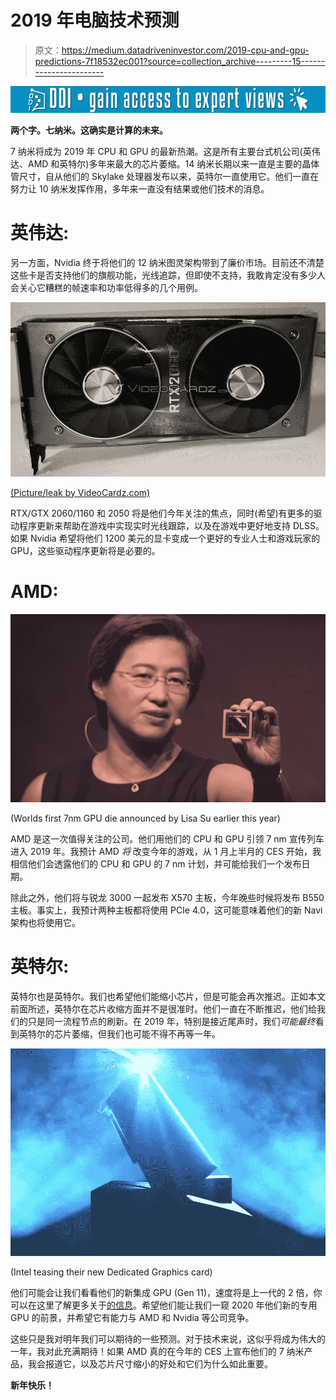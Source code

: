 # 2019 年电脑技术预测

> 原文：<https://medium.datadriveninvestor.com/2019-cpu-and-gpu-predictions-7f18532ec001?source=collection_archive---------15----------------------->

[![](img/be6e44c8a15c3f5d56e8e923952505e1.png)](http://www.track.datadriveninvestor.com/1B9E)

**两个字。七纳米。这确实是计算的未来。**

7 纳米将成为 2019 年 CPU 和 GPU 的最新热潮。这是所有主要台式机公司(英伟达、AMD 和英特尔)多年来最大的芯片萎缩。14 纳米长期以来一直是主要的晶体管尺寸，自从他们的 Skylake 处理器发布以来，英特尔一直使用它。他们一直在努力让 10 纳米发挥作用，多年来一直没有结果或他们技术的消息。

# 英伟达:

另一方面，Nvidia 终于将他们的 12 纳米图灵架构带到了廉价市场。目前还不清楚这些卡是否支持他们的旗舰功能，光线追踪，但即使不支持，我敢肯定没有多少人会关心它糟糕的帧速率和功率低得多的几个用例。

![](img/35c7eb4365e4b3c7ae9318753bbf4ef7.png)

[(Picture/leak by VideoCardz.com)](https://wccftech.com/nvidia-geforce-rtx-2060-and-gtx-1160-pictures-specs-custom-model-leak/)

RTX/GTX 2060/1160 和 2050 将是他们今年关注的焦点，同时(希望)有更多的驱动程序更新来帮助在游戏中实现实时光线跟踪，以及在游戏中更好地支持 DLSS。如果 Nvidia 希望将他们 1200 美元的显卡变成一个更好的专业人士和游戏玩家的 GPU，这些驱动程序更新将是必要的。

# AMD:

![](img/7a92730f8dbc39960bdda914ec3ee9dd.png)

(Worlds first 7nm GPU die announced by Lisa Su earlier this year)

AMD 是这一次值得关注的公司。他们用他们的 CPU 和 GPU 引领 7 nm 宣传列车进入 2019 年。我预计 AMD *将* 改变今年的游戏，从 1 月上半月的 CES 开始，我相信他们会透露他们的 CPU 和 GPU 的 7 nm 计划，并可能给我们一个发布日期。

除此之外，他们将与锐龙 3000 一起发布 X570 主板，今年晚些时候将发布 B550 主板。事实上，我预计两种主板都将使用 PCIe 4.0，这可能意味着他们的新 Navi 架构也将使用它。

# 英特尔:

英特尔也是英特尔。我们也希望他们能缩小芯片，但是可能会再次推迟。正如本文前面所述，英特尔在芯片收缩方面并不是很准时。他们一直在不断推迟，他们给我们的只是同一流程节点的刷新。在 2019 年，特别是接近尾声时，我们*可能最终*看到英特尔的芯片萎缩，但我们也可能不得不再等一年。

![](img/d9160d3df67c3f9564f05f88269b4d39.png)

(Intel teasing their new Dedicated Graphics card)

他们可能会让我们看看他们的新集成 GPU (Gen 11)，速度将是上一代的 2 倍，你可以在这里了解更多关于[的信息](https://www.extremetech.com/computing/282303-intel-shows-off-new-gen11-graphics-teases-xe-discrete-gpu)。希望他们能让我们一窥 2020 年他们新的专用 GPU 的前景，并希望它有能力与 AMD 和 Nvidia 等公司竞争。

这些只是我对明年我们可以期待的一些预测。对于技术来说，这似乎将成为伟大的一年，我对此充满期待！如果 AMD 真的在今年的 CES 上宣布他们的 7 纳米产品，我会报道它，以及芯片尺寸缩小的好处和它们为什么如此重要。

**新年快乐！**